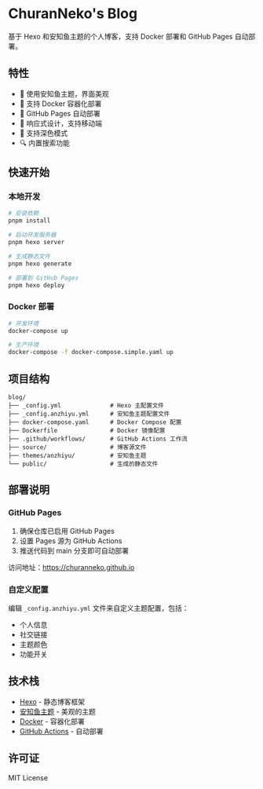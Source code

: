 # ChuranNeko's Blog

基于 Hexo 和安知鱼主题的个人博客，支持 Docker 部署和 GitHub Pages 自动部署。

## 特性

- 🎨 使用安知鱼主题，界面美观
- 🐳 支持 Docker 容器化部署
- 🚀 GitHub Pages 自动部署
- 📱 响应式设计，支持移动端
- 🌙 支持深色模式
- 🔍 内置搜索功能

## 快速开始

### 本地开发

```bash
# 安装依赖
pnpm install

# 启动开发服务器
pnpm hexo server

# 生成静态文件
pnpm hexo generate

# 部署到 GitHub Pages
pnpm hexo deploy
```

### Docker 部署

```bash
# 开发环境
docker-compose up

# 生产环境
docker-compose -f docker-compose.simple.yaml up
```

## 项目结构

```
blog/
├── _config.yml              # Hexo 主配置文件
├── _config.anzhiyu.yml      # 安知鱼主题配置文件
├── docker-compose.yaml      # Docker Compose 配置
├── Dockerfile               # Docker 镜像配置
├── .github/workflows/       # GitHub Actions 工作流
├── source/                  # 博客源文件
├── themes/anzhiyu/          # 安知鱼主题
└── public/                  # 生成的静态文件
```

## 部署说明

### GitHub Pages

1. 确保仓库已启用 GitHub Pages
2. 设置 Pages 源为 GitHub Actions
3. 推送代码到 main 分支即可自动部署

访问地址：https://churanneko.github.io

### 自定义配置

编辑 `_config.anzhiyu.yml` 文件来自定义主题配置，包括：

- 个人信息
- 社交链接
- 主题颜色
- 功能开关

## 技术栈

- [Hexo](https://hexo.io/) - 静态博客框架
- [安知鱼主题](https://docs.anheyu.com/) - 美观的主题
- [Docker](https://www.docker.com/) - 容器化部署
- [GitHub Actions](https://github.com/features/actions) - 自动部署

## 许可证

MIT License
